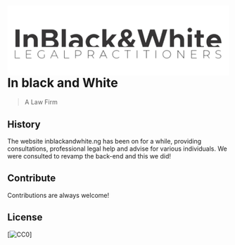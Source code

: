 <img src="images/logo.png" align="right" />

# In black and White
> A Law Firm



## History
The website inblackandwhite.ng has been on for a while, providing consultations, professional legal help and advise for various individuals.
We were consulted to revamp the back-end and this we did!

## Contribute

Contributions are always welcome!


## License

[![CC0](https://drive.google.com/file/d/1EfMORS2KxENNJvCaz3XqVILpUxB3bAjn/view?usp=sharing)]
